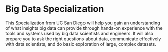 # Big Data Specialization

This Specialization from UC San Diego will help you gain an understanding of what insights big data can provide through hands-on experience with the tools and systems used by big data scientists and engineers. It will also prepare you to ask the right questions about data, communicate effectively with data scientists, and do basic exploration of large, complex datasets.